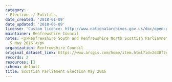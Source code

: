```yaml
---
category:
- Elections / Politics
date_created: '2018-01-09'
date_updated: '2018-05-09'
license: 'Custom licence: http://www.nationalarchives.gov.uk/doc/open-government-licence/version/3/'
maintainer: Renfrewshire Council
notes: <p>Renfrewshire South and Renfrewshire North Scottish Parliamnet Election results
  5 May 2016.</p>
organization: Renfrewshire Council
original_dataset_link: https://www.arcgis.com/home/item.html?id=2d38f2e56bbc4aefba1fe872c0fc4f73
records: 2
resources: []
schema: default
title: Scottish Parliament Election May 2016
---
```

